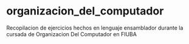 # organizacion_del_computador
Recopilacion de ejercicios hechos en lenguaje ensamblador durante la cursada de Organizacion Del Computador en FIUBA
